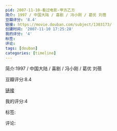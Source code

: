 ```yaml
---
pid: 2007-11-10-看过电影-甲方乙方
简介: 1997 / 中国大陆 / 喜剧 / 冯小刚 / 葛优 刘蓓
豆瓣评分: '8.4'
链接: https://movie.douban.com/subject/1303173/
创建时间: '2007-11-10 17:25:28'
我的评分: '4'
标签:
评论:
tags: [douban]
categories: [timeline]
---
```

简介:1997 / 中国大陆 / 喜剧 / 冯小刚 / 葛优 刘蓓

豆瓣评分:8.4

[链接](https://movie.douban.com/subject/1303173/)

我的评分:4

标签:

评论:

